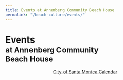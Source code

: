 ```yaml
---
title: Events at Annenberg Community Beach House
permalink: "/beach-culture/events/"
---
```


Events<br /><small>at Annenberg Community<br />Beach House</small>
=====================================================

<ol
  class="events"
  data-events-locations="Annenberg Community Beach House">
</ol>
<script src="/assets/js/events.js"></script>

<p data-events-fallback style="text-align: center;"><a href="https://www.santamonica.gov/events">City of Santa Monica Calendar</a></p>
